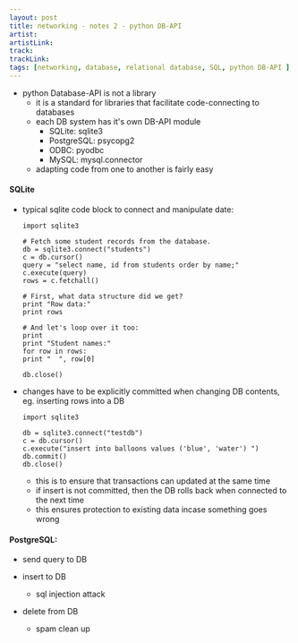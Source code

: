 ```yaml
---
layout: post
title: networking - notes 2 - python DB-API
artist: 
artistLink: 
track: 
trackLink: 
tags: [networking, database, relational database, SQL, python DB-API ]
---
```


- python Database-API is not a library
    - it is a standard for libraries that facilitate code-connecting to databases
    - each DB system has it's own DB-API module
        - SQLite: sqlite3
        - PostgreSQL: psycopg2
        - ODBC: pyodbc
        - MySQL: mysql.connector
    - adapting code from one to another is fairly easy


#### SQLite
   
- typical sqlite code block to connect and manipulate date:
    ```
    import sqlite3

    # Fetch some student records from the database.
    db = sqlite3.connect("students")
    c = db.cursor()
    query = "select name, id from students order by name;"
    c.execute(query)
    rows = c.fetchall()

    # First, what data structure did we get?
    print "Row data:"
    print rows

    # And let's loop over it too:
    print
    print "Student names:"
    for row in rows:
    print "  ", row[0]

    db.close()
    ```

- changes have to be explicitly committed when changing DB contents, eg. inserting rows into a DB
    ```
    import sqlite3

    db = sqlite3.connect("testdb")
    c = db.cursor()
    c.execute("insert into balloons values ('blue', 'water') ")
    db.commit()
    db.close()
    ```
    - this is to ensure that transactions can updated at the same time
    - if insert is not committed, then the DB rolls back when connected to the next time
    - this ensures protection to existing data incase something goes wrong 

#### PostgreSQL:

- send query to DB

- insert to DB 

    - sql injection attack

- delete from DB 

    - spam clean up 


